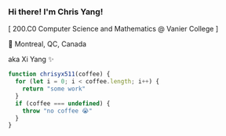 ### Hi there! I'm Chris Yang!

[ 200.C0 Computer Science and Mathematics @ Vanier College ]

📍 Montreal, QC, Canada

aka Xi Yang ✨

```javascript
function chrisyx511(coffee) {
  for (let i = 0; i < coffee.length; i++) {
    return "some work"
  }
  if (coffee === undefined) {
    throw "no coffee 😭"
  }
}
```
